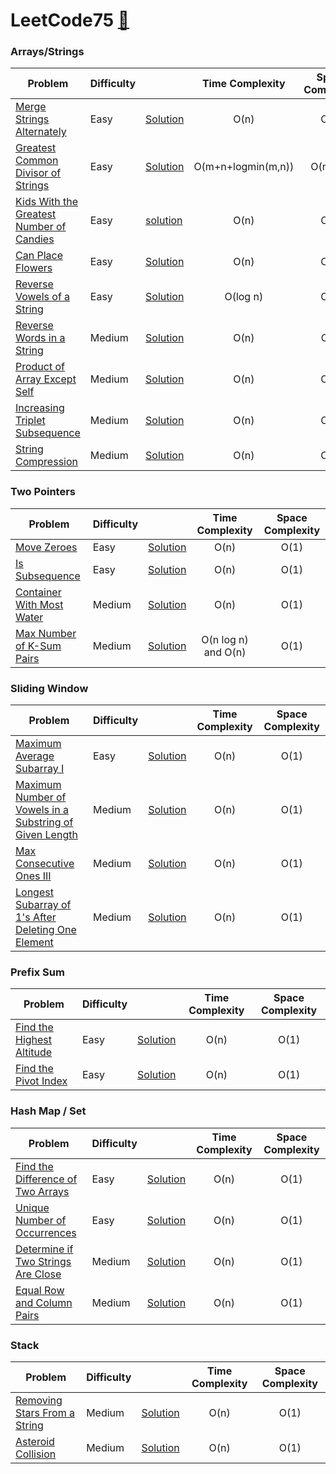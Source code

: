 # LeetCode75 [🔗](https://leetcode.com/studyplan/leetcode-75/)

### Arrays/Strings
| Problem | Difficulty |  | Time Complexity | Space Complexity |
| --------| :--------  |---------| :-------------: | :--------------: |
| [Merge Strings Alternately](https://leetcode.com/problems/merge-strings-alternately) | Easy | [Solution](./StringsOrArrays/mergeStrings.cpp) | O(n) | O(1) |
| [Greatest Common Divisor of Strings](https://leetcode.com/problems/merge-strings-alternately) | Easy | [Solution](./StringsOrArrays/GreatestCommonDivisorofStrings.cpp) | O(m+n+logmin(m,n)) | O(m + n) |
| [Kids With the Greatest Number of Candies](https://leetcode.com/problems/kids-with-the-greatest-number-of-candies) | Easy | [solution](./StringsOrArrays/KidsWiththeGreatestNumberofCandies.cpp) | O(n) |  O(1) |
|[Can Place Flowers](https://leetcode.com/problems/can-place-flowers/) | Easy | [Solution](./StringsOrArrays/CanPlaceFlowers.cpp) | O(n) | O(1) |
| [Reverse Vowels of a String](https://leetcode.com/problems/reverse-vowels-of-a-string) | Easy | [Solution](./StringsOrArrays/ReverseVowelsOfAString.cpp) | O(log n) | O(1) |
| [Reverse Words in a String](https://leetcode.com/problems/reverse-words-in-a-string) | Medium | [Solution](./StringsOrArrays/ReverseWordsInAString.cpp) | O(n) | O(n) |
|[Product of Array Except Self](https://leetcode.com/problems/product-of-array-except-self) | Medium | [Solution](./StringsOrArrays/ProductOfArrayExceptSelf.cpp) | O(n) | O(1) |
|[Increasing Triplet Subsequence](https://leetcode.com/problems/increasing-triplet-subsequence) | Medium | [Solution](./StringsOrArrays/IncreasingTripletSubsequence.cpp) | O(n) | O(1) |
|[String Compression](https://leetcode.com/problems/string-compression/) | Medium | [Solution](./StringsOrArrays//StringCompression.cpp) | O(n) | O(1) |

### Two Pointers

| Problem | Difficulty |  | Time Complexity | Space Complexity |
| --------| :--------  |---------| :-------------: | :--------------: |
| [Move Zeroes](https://leetcode.com/problems/move-zeroes) | Easy | [Solution](./TwoPointers/MoveZeroes.cpp) | O(n) | O(1) |
| [Is Subsequence](https://leetcode.com/problems/is-subsequence) | Easy | [Solution](./TwoPointers/./IsSubsequence.cpp) | O(n) | O(1) |
|[Container With Most Water](https://leetcode.com/problems/container-with-most-water)| Medium | [Solution](./TwoPointers/ContainerWithMostWater.cpp) | O(n) | O(1) |
|[Max Number of K-Sum Pairs](https://leetcode.com/problems/max-number-of-k-sum-pairs)| Medium | [Solution](./TwoPointers/MaxNumberOfKSumPairs.cpp) | O(n log n) and O(n) | O(1) |


### Sliding Window

| Problem | Difficulty |  | Time Complexity | Space Complexity |
| --------| :--------  |---------| :-------------: | :--------------: |
|[Maximum Average Subarray I](https://leetcode.com/problems/maximum-average-subarray-i/)| Easy | [Solution](./SlidingWindow/MaximumAverageSubarrayI.cpp) | O(n) | O(1) |
|[Maximum Number of Vowels in a Substring of Given Length](https://leetcode.com/problems/maximum-number-of-vowels-in-a-substring-of-given-length/?envType=study-plan-v2&envId=leetcode-75)| Medium | [Solution](./SlidingWindow/Maximum%20Number%20of%20Vowels%20in%20a%20Substring%20of%20Given%20Length.cpp) | O(n) | O(1) |
|[Max Consecutive Ones III](https://leetcode.com/problems/max-consecutive-ones-iii)| Medium | [Solution](./SlidingWindow/Max%20Consecutive%20Ones%20III.cpp) | O(n) | O(1) |
|[Longest Subarray of 1's After Deleting One Element](https://leetcode.com/problems/longest-subarray-of-1s-after-deleting-one-element)| Medium | [Solution](./SlidingWindow/Longest%20Subarray%20of%201s%20After%20Deleting%20One%20Element.cpp) | O(n) | O(1) |

### Prefix Sum

| Problem | Difficulty |  | Time Complexity | Space Complexity |
| --------| :--------  |---------| :-------------: | :--------------: |
|[Find the Highest Altitude](https://leetcode.com/problems/find-the-highest-altitude)| Easy | [Solution](./PrefixSum/FindTheHighestAltitude.cpp) | O(n) | O(1) |
|[Find the Pivot Index](https://leetcode.com/problems/find-pivot-index)| Easy | [Solution](./PrefixSum/FindPivotIndex.cpp) | O(n) | O(1) |

### Hash Map  / Set

| Problem | Difficulty |  | Time Complexity | Space Complexity |
| --------| :--------  |---------| :-------------: | :--------------: |
|[Find the Difference of Two Arrays](https://leetcode.com/problems/find-the-difference-of-two-arrays)| Easy | [Solution](./HashMapOrSet/FindTheDifferenceofTwoArrays.cpp) | O(n) | O(1) |
|[Unique Number of Occurrences](https://leetcode.com/problems/unique-number-of-occurrences)| Easy | [Solution](./HashMapOrSet/UniqueNumberOfOccurrences.cpp) | O(n) | O(1) |
|[Determine if Two Strings Are Close](https://leetcode.com/problems/determine-if-two-strings-are-close)| Medium | [Solution](./HashMapOrSet/DetermineIfTwoStringsAreClose.cpp) | O(n) | O(1) |
|[Equal Row and Column Pairs](https://leetcode.com/problems/equal-row-and-column-pairs)| Medium | [Solution](./HashMapOrSet/EqualRowAndColumnPairs.cpp) | O(n) | O(1) |


### Stack

| Problem | Difficulty |  | Time Complexity | Space Complexity |
| --------| :--------  |---------| :-------------: | :--------------: |
|[Removing Stars From a String](https://leetcode.com/problems/removing-stars-from-a-string)| Medium | [Solution](./Stack/RemovingStarsFromAString.cpp) | O(n) | O(1) |
|[Asteroid Collision](https://leetcode.com/problems/asteroid-collision)| Medium | [Solution](./Stack/AsteroidCollision.cpp) | O(n) | O(1) |